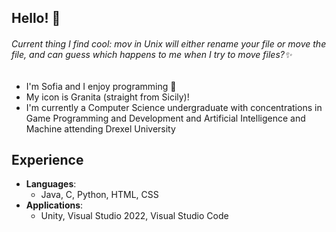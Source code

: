 ## Hello! 👋
###### Current thing I find cool: mov in Unix will either rename your file or move the file, and can guess which happens to me when I try to move files?✨

- I'm Sofia and I enjoy programming 💬
- My icon is Granita (straight from Sicily)!
- I'm currently a Computer Science undergraduate with concentrations in Game Programming and Development and Artificial Intelligence and Machine attending Drexel University
 ## Experience
- **Languages**:
  - Java, C, Python, HTML, CSS
- **Applications**:
  - Unity, Visual Studio 2022, Visual Studio Code
<!--
<div align="center">
  <a href="https://github.com/SofiaOliva">
  <img height="150px" src="https://github-readme-stats.vercel.app/api?username=SofiaOliva&hide_border=false&include_all_commits=false&count_private=true&theme=tokyonight"/>
  <img height="150px" src="https://github-readme-stats.vercel.app/api/top-langs/?username=SofiaOliva&langs_count=10&theme=tokyonight&hide_border=false&include_all_commits=true&layout=compact"/>
</div>

-->
